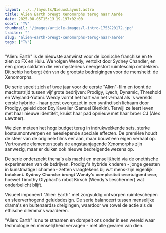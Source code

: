 ```yaml
---
layout: ../../layouts/NieuwsLayout.astro
title: Alien Earth brengt Xenomorphs terug naar Aarde
date: 2025-08-05T15:13:19.197+02:00
soort: 'TV'
thumbnail: '/images/article-images/l-intro-1753720172.jpg'
trailer: ""
slug: 'alien-earth-brengt-xenomorphs-terug-naar-aarde'
tags: ["TV"]
---
```


"Alien: Earth" is de nieuwste aanwinst voor de iconische franchise en te zien op
FX en Hulu. We volgen Wendy, vertolkt door Sydney Chandler, en een groep
soldaten die een mysterieus neergestort ruimteschip ontdekken. Dit schip
herbergt één van de grootste bedreigingen voor de mensheid: de Xenomorphs.

De serie speelt zich af twee jaar voor de eerste "Alien"-film en toont de
machtsstrijd tussen vijf grote bedrijven: Prodigy, Lynch, Dynamic, Threshold en
Weyland-Yutani. Wendy vormt het hart van het verhaal als 's werelds eerste
hybride - haar geest overgezet in een synthetisch lichaam door Prodigy, geleid
door Boy Kavalier (Samuel Blenkin). Terwijl ze leert leven met haar nieuwe
identiteit, kruist haar pad opnieuw met haar broer CJ (Alex Lawther).

We zien meteen het hoge budget terug in indrukwekkende sets, sterke
kostuumontwerpen en meeslepende speciale effecten. De première houdt de sfeer
van de originele films eer aan, maar bouwt een eigen verhaal op. Vertrouwde
elementen zoals de angstaanjagende Xenomorphs zijn aanwezig, maar er duiken ook
nieuwe bedreigende wezens op.

De serie onderzoekt thema's als macht en menselijkheid via de onethische
experimenten van de bedrijven. Prodigy's hybride kinderen - jonge geesten in
kunstmatige lichamen - zetten vraagtekens bij wat mens-zijn eigenlijk betekent.
Sydney Chandler brengt Wendy's complexiteit overtuigend over, hoewel Timothy
Olyphant's robot Kirsch (Wendy's beschermer) wat onderbelicht blijft.

Visueel imponeert "Alien: Earth" met zorgvuldig ontworpen ruimteschepen en
sfeerverhogend geluidsdesign. De serie balanceert tussen menselijke drama's en
buitenaardse dreigingen, waardoor we zowel de actie als de ethische dilemma's
waarderen.

"Alien: Earth" is nu te streamen en dompelt ons onder in een wereld waar
technologie en menselijkheid vervagen - met alle gevaren van dien.